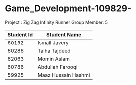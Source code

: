 # Game_Development-109829-
Project : Zig Zag Infinity Runner
Group Member: 5

| Student Id    | Student Name |
| ------------- | ------------- |
| 60152         | Ismail Javery|
| 60286         | Talha Tajdeed  |
| 62063         | Momin Aslam  |
| 60786         | Abdullah Farooqi |
| 59925         | Maaz Hussain Hashmi |
